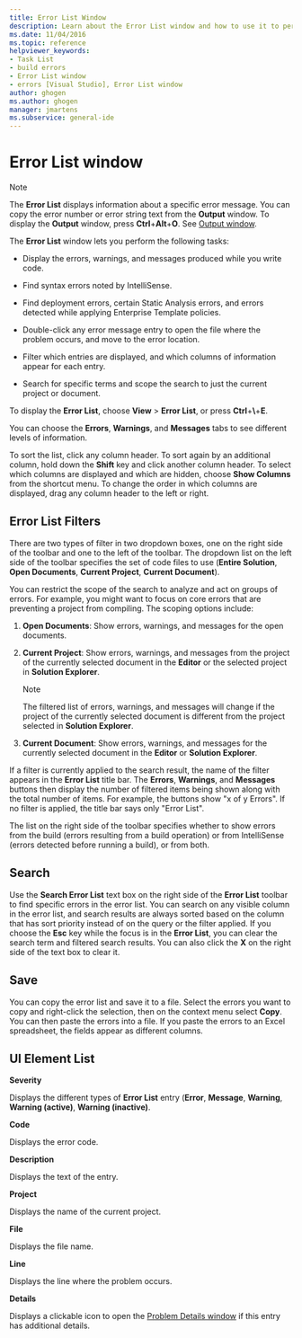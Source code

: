 ```yaml
---
title: Error List Window
description: Learn about the Error List window and how to use it to perform tasks related to resolving the errors it displays.
ms.date: 11/04/2016
ms.topic: reference
helpviewer_keywords:
- Task List
- build errors
- Error List window
- errors [Visual Studio], Error List window
author: ghogen
ms.author: ghogen
manager: jmartens
ms.subservice: general-ide
---
```

# Error List window

> [!NOTE]
> The **Error List** displays information about a specific error message. You can copy the error number or error string text from the **Output** window. To display the **Output** window, press **Ctrl**+**Alt**+**O**. See [Output window](../../ide/reference/output-window.md).

The **Error List** window lets you perform the following tasks:

- Display the errors, warnings, and messages produced while you write code.

- Find syntax errors noted by IntelliSense.

- Find deployment errors, certain Static Analysis errors, and errors detected while applying Enterprise Template policies.

- Double-click any error message entry to open the file where the problem occurs, and move to the error location.

- Filter which entries are displayed, and which columns of information appear for each entry.

- Search for specific terms and scope the search to just the current project or document.

To display the **Error List**, choose **View** > **Error List**, or press **Ctrl**+**\\**+**E**.

You can choose the **Errors**, **Warnings**, and **Messages** tabs to see different levels of information.

To sort the list, click any column header. To sort again by an additional column, hold down the **Shift** key and click another column header. To select which columns are displayed and which are hidden, choose **Show Columns** from the shortcut menu. To change the order in which columns are displayed, drag any column header to the left or right.

## Error List Filters

There are two types of filter in two dropdown boxes, one on the right side of the toolbar and one to the left of the toolbar. The dropdown list on the left side of the toolbar specifies the set of code files to use (**Entire Solution**, **Open Documents**, **Current Project**, **Current Document**).

You can restrict the scope of the search to analyze and act on groups of errors. For example, you might want to focus on core errors that are preventing a project from compiling. The scoping options include:

1. **Open Documents**: Show errors, warnings, and messages for the open documents.

2. **Current Project**: Show errors, warnings, and messages from the project of the currently selected document in the **Editor** or the selected project in **Solution Explorer**.

    > [!NOTE]
    > The filtered list of errors, warnings, and messages will change if the project of the currently selected document is different from the project selected in **Solution Explorer**.

3. **Current Document**: Show errors, warnings, and messages for the currently selected document in the **Editor** or **Solution Explorer**.

If a filter is currently applied to the search result, the name of the filter appears in the **Error List** title bar. The **Errors**, **Warnings**, and **Messages** buttons then display the number of filtered items being shown along with the total number of items. For example, the buttons show "x of y Errors". If no filter is applied, the title bar says only "Error List".

The list on the right side of the toolbar specifies whether to show errors from the build (errors resulting from a build operation) or from IntelliSense (errors detected before running a build), or from both.

## Search

Use the **Search Error List** text box on the right side of the **Error List** toolbar to find specific errors in the error list. You can search on any visible column in the error list, and search results are always sorted based on the column that has sort priority instead of on the query or the filter applied. If you choose the **Esc** key while the focus is in the **Error List**, you can clear the search term and filtered search results. You can also click the **X** on the right side of the text box to clear it.

## Save

You can copy the error list and save it to a file. Select the errors you want to copy and right-click the selection, then on the context menu select **Copy**. You can then paste the errors into a file. If you paste the errors to an Excel spreadsheet, the fields appear as different columns.

## UI Element List

**Severity**

Displays the different types of **Error List** entry (**Error**, **Message**, **Warning**, **Warning (active)**, **Warning (inactive)**.

**Code**

Displays the error code.

**Description**

Displays the text of the entry.

**Project**

Displays the name of the current project.

**File**

Displays the file name.

**Line**

Displays the line where the problem occurs.

**Details**

Displays a clickable icon to open the [Problem Details window](../../ide/reference/problem-details-window.md) if this entry has additional details.